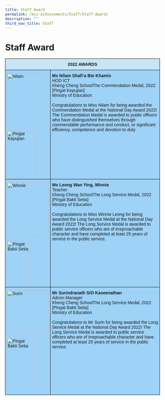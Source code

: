 ```yaml
---
title: Staff Award
permalink: /kcs-achievements/Staff/Staff-Award/
description: ""
third_nav_title: Staff
---
```

Staff Award
===========


<style type="text/css">
.tg  {border-collapse:collapse;border-spacing:0;}
.tg td{border-color:black;border-style:solid;border-width:1px;font-family:Arial, sans-serif;font-size:14px;
  overflow:hidden;padding:10px 5px;word-break:normal;}
.tg th{border-color:black;border-style:solid;border-width:1px;font-family:Arial, sans-serif;font-size:14px;
  font-weight:normal;overflow:hidden;padding:10px 5px;word-break:normal;}
.tg .tg-bvkn{background-color:#9ED2F7;text-align:left;vertical-align:middle}
.tg .tg-adog{background-color:#C8E4F7;font-weight:bold;text-align:center;vertical-align:top}
.tg .tg-jel3{background-color:#9ED2F7;text-align:left;vertical-align:top}
</style>
<table class="tg">
<thead>
  <tr>
    <th class="tg-adog" colspan="2"><span style="font-weight:bolder">2022 AWARDS </span></th>
  </tr>
</thead>
<tbody>
  <tr>
    <td class="tg-bvkn"> <img src="https://khengcheng.moe.edu.sg/wp-content/uploads/2022/09/Nilam.png" alt="Nilam" width="114" height="171"><br><br><img src="https://khengcheng.moe.edu.sg/wp-content/uploads/2022/09/Pingat-Kepujian.png" alt="Pingat Kepujian" width="96" height="148"></td>
    <td class="tg-jel3"><span style="font-weight:bold">Ms Nilam Shafi’a Bte Khamis</span><br>HOD ICT<br>Kheng Cheng SchoolThe Commendation Medal, 2022<br>[Pingat Kepujian]<br>Ministry of Education<br><br>Congratulations to Miss Nilam for being awarded the Commendation Medal at the National Day Award 2022! The Commendation Medal is awarded to public officers who have distinguished themselves through commendable performance and conduct, or significant efficiency, competence and devotion to duty.</td>
  </tr>
  <tr>
    <td class="tg-jel3"><img src="https://khengcheng.moe.edu.sg/wp-content/uploads/2022/09/winnie.png" alt="Winnie" width="136" height="175"><br><br><img src="https://khengcheng.moe.edu.sg/wp-content/uploads/2022/09/pingat-bakti-setia.png" alt="Pingat Bakti Setia" width="71" height="140"></td>
    <td class="tg-jel3"><span style="font-weight:bold">Ms Leong Wan Ying, Winnie</span> <br>Teacher<br>Kheng Cheng SchoolThe Long Service Medal, 2022<br>[Pingat Bakti Setia]<br>Ministry of Education<br><br>Congratulations to Miss Winnie Leong for being awarded the Long Service Medal at the National Day Award 2022! The Long Service Medal is awarded to public service officers who are of irreproachable character and have completed at least 25 years of service in the public service.</td>
  </tr>
  <tr>
    <td class="tg-jel3"><img src="https://khengcheng.moe.edu.sg/wp-content/uploads/2022/09/surin-300x285.png" alt="Surin" width="136" height="139"><br><br><img src="https://khengcheng.moe.edu.sg/wp-content/uploads/2022/09/pingat-bakti-setia.png" alt="Pingat Bakti Setia" width="89" height="175"></td>
    <td class="tg-jel3"><span style="font-weight:bold">Mr Surindranath S/O Kaseenathan</span><br>Admin Manager<br>Kheng Cheng SchoolThe Long Service Medal, 2022<br>[Pingat Bakti Setia]<br>Ministry of Education<br><br>Congratulations to Mr Surin for being awarded the Long Service Medal at the National Day Award 2022! The Long Service Medal is awarded to public service officers who are of irreproachable character and have completed at least 25 years of service in the public service.</td>
  </tr>
</tbody>
</table>